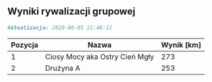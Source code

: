 ## Wyniki rywalizacji grupowej

```markdown
Aktualizacja: 2020-06-05 21:46:12
```

Pozycja | Nazwa | Wynik [km] |
------------ | -------------  | -------------
 1 |Ciosy Mocy aka Ostry Cień Mgły | 273 
 2 |Drużyna A | 253